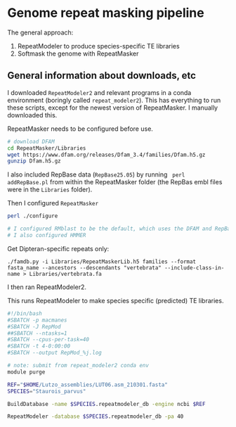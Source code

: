 # Genome repeat masking pipeline 

The general approach:

1. RepeatModeler to produce species-specific TE libraries
2. Softmask the genome with RepeatMasker


## General information about downloads, etc

I downloaded `RepeatModeler2` and relevant programs in a conda environment (boringly called `repeat_modeler2`). This has everything to run these scripts, except for the newest version of RepeatMasker. I manually downloaded this.

RepeatMasker needs to be configured before use.

```bash
# download DFAM
cd RepeatMasker/Libraries
wget https://www.dfam.org/releases/Dfam_3.4/families/Dfam.h5.gz
gunzip Dfam.h5.gz
```

I also included RepBase data (`RepBase25.05`) by running ` perl addRepBase.pl` from within the RepeatMasker folder (the RepBas embl files were in the `Libraries` folder).

Then I configured `RepeatMasker`

```bash
perl ./configure

# I configured RMblast to be the default, which uses the DFAM and RepBase datasets.
# I also configured HMMER
```

Get Dipteran-specific repeats only:

`./famdb.py -i Libraries/RepeatMaskerLib.h5 families --format fasta_name --ancestors --descendants "vertebrata" --include-class-in-name > Libraries/vertebrata.fa`


I then ran RepeatModeler2.

This runs RepeatModeler to make species specific (predicted) TE libraries.

```bash RepMod.job
#!/bin/bash
#SBATCH -p macmanes
#SBATCH -J RepMod
##SBATCH --ntasks=1
#SBATCH --cpus-per-task=40
#SBATCH -t 4-0:00:00
#SBATCH --output RepMod_%j.log

# note: submit from repeat_modeler2 conda env
module purge

REF="$HOME/Lutzo_assemblies/LUT06.asm_210301.fasta"
SPECIES="Staurois_parvus"

BuildDatabase -name $SPECIES.repeatmodeler_db -engine ncbi $REF

RepeatModeler -database $SPECIES.repeatmodeler_db -pa 40

```

